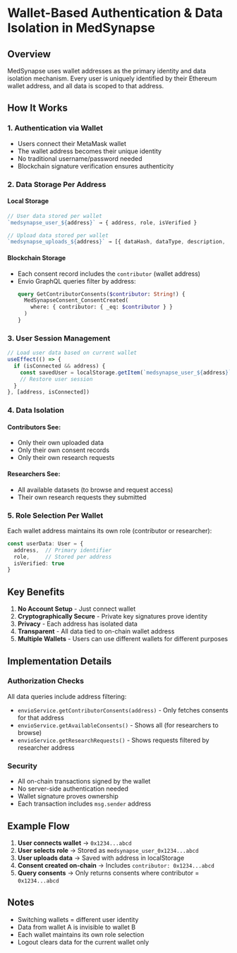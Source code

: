 # Wallet-Based Authentication & Data Isolation in MedSynapse

## Overview
MedSynapse uses wallet addresses as the primary identity and data isolation mechanism. Every user is uniquely identified by their Ethereum wallet address, and all data is scoped to that address.

## How It Works

### 1. **Authentication via Wallet**
- Users connect their MetaMask wallet
- The wallet address becomes their unique identity
- No traditional username/password needed
- Blockchain signature verification ensures authenticity

### 2. **Data Storage Per Address**

#### Local Storage
```typescript
// User data stored per wallet
`medsynapse_user_${address}` → { address, role, isVerified }

// Upload data stored per wallet
`medsynapse_uploads_${address}` → [{ dataHash, dataType, description, ... }]
```

#### Blockchain Storage
- Each consent record includes the `contributor` (wallet address)
- Envio GraphQL queries filter by address:
  ```graphql
  query GetContributorConsents($contributor: String!) {
    MedSynapseConsent_ConsentCreated(
      where: { contributor: { _eq: $contributor } }
    )
  }
  ```

### 3. **User Session Management**
```typescript
// Load user data based on current wallet
useEffect(() => {
  if (isConnected && address) {
    const savedUser = localStorage.getItem(`medsynapse_user_${address}`)
    // Restore user session
  }
}, [address, isConnected])
```

### 4. **Data Isolation**

#### Contributors See:
- Only their own uploaded data
- Only their own consent records
- Only their own research requests

#### Researchers See:
- All available datasets (to browse and request access)
- Their own research requests they submitted

### 5. **Role Selection Per Wallet**
Each wallet address maintains its own role (contributor or researcher):
```typescript
const userData: User = {
  address,  // Primary identifier
  role,     // Stored per address
  isVerified: true
}
```

## Key Benefits

1. **No Account Setup** - Just connect wallet
2. **Cryptographically Secure** - Private key signatures prove identity
3. **Privacy** - Each address has isolated data
4. **Transparent** - All data tied to on-chain wallet address
5. **Multiple Wallets** - Users can use different wallets for different purposes

## Implementation Details

### Authorization Checks
All data queries include address filtering:
- `envioService.getContributorConsents(address)` - Only fetches consents for that address
- `envioService.getAvailableConsents()` - Shows all (for researchers to browse)
- `envioService.getResearchRequests()` - Shows requests filtered by researcher address

### Security
- All on-chain transactions signed by the wallet
- No server-side authentication needed
- Wallet signature proves ownership
- Each transaction includes `msg.sender` address

## Example Flow

1. **User connects wallet** → `0x1234...abcd`
2. **User selects role** → Stored as `medsynapse_user_0x1234...abcd`
3. **User uploads data** → Saved with address in localStorage
4. **Consent created on-chain** → Includes `contributor: 0x1234...abcd`
5. **Query consents** → Only returns consents where contributor = `0x1234...abcd`

## Notes
- Switching wallets = different user identity
- Data from wallet A is invisible to wallet B
- Each wallet maintains its own role selection
- Logout clears data for the current wallet only

